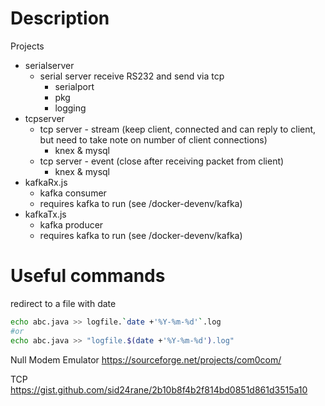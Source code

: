 # Description

Projects
- serialserver
  - serial server receive RS232 and send via tcp
    - serialport
    - pkg
    - logging
- tcpserver
  - tcp server - stream (keep client, connected and can reply to client, but need to take note on number of client connections)
    - knex & mysql
  - tcp server - event (close after receiving packet from client)
    - knex & mysql
- kafkaRx.js
  - kafka consumer
  - requires kafka to run (see /docker-devenv/kafka)
- kafkaTx.js
  - kafka producer
  - requires kafka to run (see /docker-devenv/kafka)

# Useful commands

redirect to a file with date 

```bash
echo abc.java >> logfile.`date +'%Y-%m-%d'`.log
#or
echo abc.java >> "logfile.$(date +'%Y-%m-%d').log"
```

Null Modem Emulator
https://sourceforge.net/projects/com0com/

TCP
https://gist.github.com/sid24rane/2b10b8f4b2f814bd0851d861d3515a10
